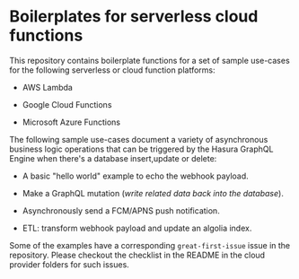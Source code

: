 # Boilerplates for serverless cloud functions

This repository contains boilerplate functions for a set of sample use-cases for the following serverless or cloud function platforms:

* AWS Lambda

* Google Cloud Functions

* Microsoft Azure Functions

The following sample use-cases document a variety of asynchronous business logic operations that can be triggered by the Hasura GraphQL Engine when there's a database insert,update or delete:

* A basic "hello world" example to echo the webhook payload.

* Make a GraphQL mutation (*write related data back into the database*).

* Asynchronously send a FCM/APNS push notification.

* ETL: transform webhook payload and update an algolia index.

Some of the examples have a corresponding `great-first-issue` issue in the repository. Please checkout the checklist in the README in the cloud provider folders for such issues.
